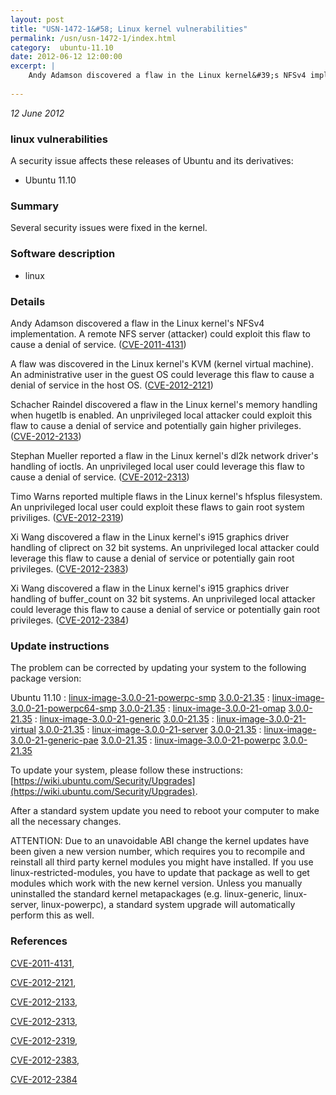 ```yaml
---
layout: post
title: "USN-1472-1&#58; Linux kernel vulnerabilities"
permalink: /usn/usn-1472-1/index.html
category:  ubuntu-11.10
date: 2012-06-12 12:00:00
excerpt: |
    Andy Adamson discovered a flaw in the Linux kernel&#39;s NFSv4 implementation. A remote NFS server (attacker) could exploit this flaw to cause a denial of service. ([CVE-2011-4131](http://people.ubuntu.com/~ubuntu-security/cve/CVE-2011-4131))
    
--- 
```

 
 

*12 June 2012*

### linux vulnerabilities

A security issue affects these releases of Ubuntu and its derivatives:

* Ubuntu 11.10

### Summary

Several security issues were fixed in the kernel. 

### Software description

* linux 

### Details

Andy Adamson discovered a flaw in the Linux kernel&#39;s NFSv4 implementation. A remote NFS server (attacker) could exploit this flaw to cause a denial of service. ([CVE-2011-4131](http://people.ubuntu.com/~ubuntu-security/cve/CVE-2011-4131))

A flaw was discovered in the Linux kernel&#39;s KVM (kernel virtual machine). An administrative user in the guest OS could leverage this flaw to cause a denial of service in the host OS. ([CVE-2012-2121](http://people.ubuntu.com/~ubuntu-security/cve/CVE-2012-2121))

Schacher Raindel discovered a flaw in the Linux kernel&#39;s memory handling when hugetlb is enabled. An unprivileged local attacker could exploit this flaw to cause a denial of service and potentially gain higher privileges. ([CVE-2012-2133](http://people.ubuntu.com/~ubuntu-security/cve/CVE-2012-2133))

Stephan Mueller reported a flaw in the Linux kernel&#39;s dl2k network driver&#39;s handling of ioctls. An unprivileged local user could leverage this flaw to cause a denial of service. ([CVE-2012-2313](http://people.ubuntu.com/~ubuntu-security/cve/CVE-2012-2313))

Timo Warns reported multiple flaws in the Linux kernel&#39;s hfsplus filesystem. An unprivileged local user could exploit these flaws to gain root system priviliges. ([CVE-2012-2319](http://people.ubuntu.com/~ubuntu-security/cve/CVE-2012-2319))

Xi Wang discovered a flaw in the Linux kernel&#39;s i915 graphics driver handling of cliprect on 32 bit systems. An unprivileged local attacker could leverage this flaw to cause a denial of service or potentially gain root privileges. ([CVE-2012-2383](http://people.ubuntu.com/~ubuntu-security/cve/CVE-2012-2383))

Xi Wang discovered a flaw in the Linux kernel&#39;s i915 graphics driver handling of buffer_count on 32 bit systems. An unprivileged local attacker could leverage this flaw to cause a denial of service or potentially gain root privileges. ([CVE-2012-2384](http://people.ubuntu.com/~ubuntu-security/cve/CVE-2012-2384)) 

### Update instructions

The problem can be corrected by updating your system to the following package version:

Ubuntu 11.10
 : [linux-image-3.0.0-21-powerpc-smp](https://launchpad.net/ubuntu/+source/linux) <span> [3.0.0-21.35](https://launchpad.net/ubuntu/+source/linux/3.0.0-21.35) </span> 
 : [linux-image-3.0.0-21-powerpc64-smp](https://launchpad.net/ubuntu/+source/linux) <span> [3.0.0-21.35](https://launchpad.net/ubuntu/+source/linux/3.0.0-21.35) </span> 
 : [linux-image-3.0.0-21-omap](https://launchpad.net/ubuntu/+source/linux) <span> [3.0.0-21.35](https://launchpad.net/ubuntu/+source/linux/3.0.0-21.35) </span> 
 : [linux-image-3.0.0-21-generic](https://launchpad.net/ubuntu/+source/linux) <span> [3.0.0-21.35](https://launchpad.net/ubuntu/+source/linux/3.0.0-21.35) </span> 
 : [linux-image-3.0.0-21-virtual](https://launchpad.net/ubuntu/+source/linux) <span> [3.0.0-21.35](https://launchpad.net/ubuntu/+source/linux/3.0.0-21.35) </span> 
 : [linux-image-3.0.0-21-server](https://launchpad.net/ubuntu/+source/linux) <span> [3.0.0-21.35](https://launchpad.net/ubuntu/+source/linux/3.0.0-21.35) </span> 
 : [linux-image-3.0.0-21-generic-pae](https://launchpad.net/ubuntu/+source/linux) <span> [3.0.0-21.35](https://launchpad.net/ubuntu/+source/linux/3.0.0-21.35) </span> 
 : [linux-image-3.0.0-21-powerpc](https://launchpad.net/ubuntu/+source/linux) <span> [3.0.0-21.35](https://launchpad.net/ubuntu/+source/linux/3.0.0-21.35) </span> 

To update your system, please follow these instructions: [https://wiki.ubuntu.com/Security/Upgrades](https://wiki.ubuntu.com/Security/Upgrades).

After a standard system update you need to reboot your computer to make all the necessary changes.

ATTENTION: Due to an unavoidable ABI change the kernel updates have been given a new version number, which requires you to recompile and reinstall all third party kernel modules you might have installed. If you use linux-restricted-modules, you have to update that package as well to get modules which work with the new kernel version. Unless you manually uninstalled the standard kernel metapackages (e.g. linux-generic, linux-server, linux-powerpc), a standard system upgrade will automatically perform this as well. 

### References

 
 [CVE-2011-4131](http://people.ubuntu.com/~ubuntu-security/cve/CVE-2011-4131), 

 [CVE-2012-2121](http://people.ubuntu.com/~ubuntu-security/cve/CVE-2012-2121), 

 [CVE-2012-2133](http://people.ubuntu.com/~ubuntu-security/cve/CVE-2012-2133), 

 [CVE-2012-2313](http://people.ubuntu.com/~ubuntu-security/cve/CVE-2012-2313), 

 [CVE-2012-2319](http://people.ubuntu.com/~ubuntu-security/cve/CVE-2012-2319), 

 [CVE-2012-2383](http://people.ubuntu.com/~ubuntu-security/cve/CVE-2012-2383), 

 [CVE-2012-2384](http://people.ubuntu.com/~ubuntu-security/cve/CVE-2012-2384)
 

